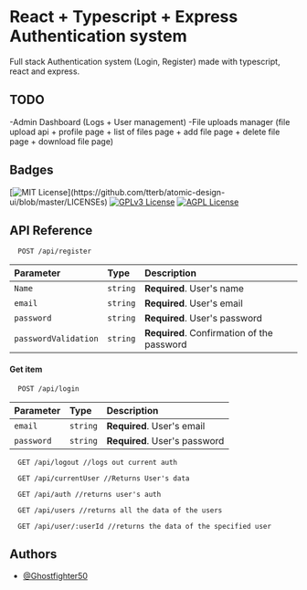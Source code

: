 
# React + Typescript + Express Authentication system

Full stack Authentication system (Login, Register) made with typescript, react and express.



## TODO

-Admin Dashboard (Logs + User management)
-File uploads manager (file upload api + profile page + list of files page + add file page + delete file page + download file page)


## Badges

[![MIT License](https://img.shields.io/apm/l/atomic-design-ui.svg?)](https://github.com/tterb/atomic-design-ui/blob/master/LICENSEs)
[![GPLv3 License](https://img.shields.io/badge/License-GPL%20v3-yellow.svg)](https://opensource.org/licenses/)
[![AGPL License](https://img.shields.io/badge/license-AGPL-blue.svg)](http://www.gnu.org/licenses/agpl-3.0)


## API Reference


```
  POST /api/register
```

| Parameter | Type     | Description                |
| :-------- | :------- | :------------------------- |
| `Name` | `string` | **Required**. User's name    |
| `email` | `string` | **Required**. User's email    |
| `password` | `string` | **Required**. User's password    |
| `passwordValidation` | `string` | **Required**. Confirmation of the password    |

#### Get item

```
  POST /api/login
```

| Parameter | Type     | Description                       |
| :-------- | :------- | :-------------------------------- |
| `email`      | `string` | **Required**. User's email |
| `password`      | `string` | **Required**. User's password |

```
  GET /api/logout //logs out current auth
```
```
  GET /api/currentUser //Returns User's data
```
```
  GET /api/auth //returns user's auth
```
```
  GET /api/users //returns all the data of the users
```
```
  GET /api/user/:userId //returns the data of the specified user
```

## Authors

- [@Ghostfighter50](https://www.github.com/Ghostfighter50)

